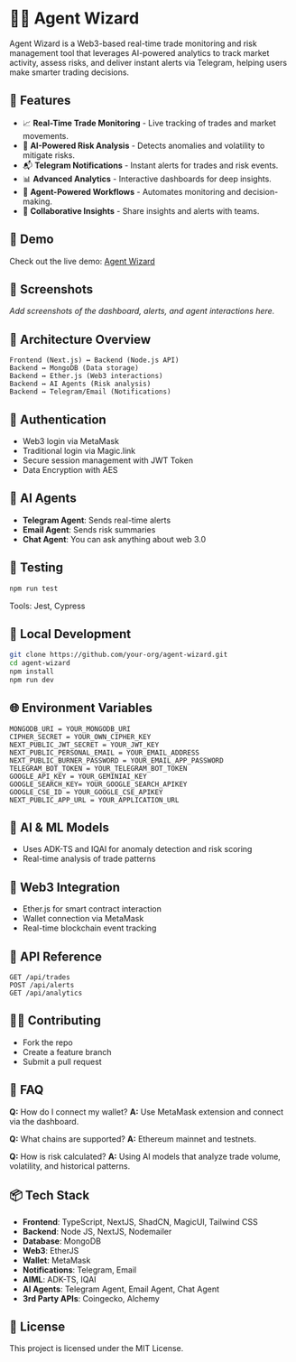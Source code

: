 
# 🧙‍♂️ Agent Wizard

Agent Wizard is a Web3-based real-time trade monitoring and risk management tool that leverages AI-powered analytics to track market activity, assess risks, and deliver instant alerts via Telegram, helping users make smarter trading decisions.

## 🚀 Features
- 📈 **Real-Time Trade Monitoring** - Live tracking of trades and market movements.
- 🧠 **AI-Powered Risk Analysis** - Detects anomalies and volatility to mitigate risks.
- 📬 **Telegram Notifications** - Instant alerts for trades and risk events.
- 📊 **Advanced Analytics** - Interactive dashboards for deep insights.
- 🤖 **Agent-Powered Workflows** - Automates monitoring and decision-making.
- 👥 **Collaborative Insights** - Share insights and alerts with teams.

## 🧪 Demo
Check out the live demo: [Agent Wizard](https://agent-wizard.vercelapp)

## 📸 Screenshots
_Add screenshots of the dashboard, alerts, and agent interactions here._

## 🧩 Architecture Overview
```
Frontend (Next.js) ↔ Backend (Node.js API)
Backend ↔ MongoDB (Data storage)
Backend ↔ Ether.js (Web3 interactions)
Backend ↔ AI Agents (Risk analysis)
Backend ↔ Telegram/Email (Notifications)
```

## 🔐 Authentication
- Web3 login via MetaMask
- Traditional login via Magic.link
- Secure session management with JWT Token
- Data Encryption with AES

## 🧠 AI Agents
- **Telegram Agent**: Sends real-time alerts
- **Email Agent**: Sends risk summaries
- **Chat Agent**: You can ask anything about web 3.0

## 🧪 Testing
```bash
npm run test
```
Tools: Jest, Cypress

## 🧰 Local Development
```bash
git clone https://github.com/your-org/agent-wizard.git
cd agent-wizard
npm install
npm run dev
```

## 🌐 Environment Variables
```env
MONGODB_URI = YOUR_MONGODB_URI
CIPHER_SECRET = YOUR_OWN_CIPHER_KEY
NEXT_PUBLIC_JWT_SECRET = YOUR_JWT_KEY
NEXT_PUBLIC_PERSONAL_EMAIL = YOUR_EMAIL_ADDRESS
NEXT_PUBLIC_BURNER_PASSWORD = YOUR_EMAIL_APP_PASSWORD
TELEGRAM_BOT_TOKEN = YOUR_TELEGRAM_BOT_TOKEN
GOOGLE_API_KEY = YOUR_GEMINIAI_KEY
GOOGLE_SEARCH_KEY= YOUR_GOOGLE_SEARCH_APIKEY
GOOGLE_CSE_ID = YOUR_GOOGLE_CSE_APIKEY
NEXT_PUBLIC_APP_URL = YOUR_APPLICATION_URL
```

## 🧠 AI & ML Models
- Uses ADK-TS and IQAI for anomaly detection and risk scoring
- Real-time analysis of trade patterns

## 📡 Web3 Integration
- Ether.js for smart contract interaction
- Wallet connection via MetaMask
- Real-time blockchain event tracking

## 🧾 API Reference
```http
GET /api/trades
POST /api/alerts
GET /api/analytics
```

## 🧑‍💻 Contributing
- Fork the repo
- Create a feature branch
- Submit a pull request

## 🙋 FAQ
**Q:** How do I connect my wallet?
**A:** Use MetaMask extension and connect via the dashboard.

**Q:** What chains are supported?
**A:** Ethereum mainnet and testnets.

**Q:** How is risk calculated?
**A:** Using AI models that analyze trade volume, volatility, and historical patterns.

## 📦 Tech Stack
- **Frontend**: TypeScript, NextJS, ShadCN, MagicUI, Tailwind CSS
- **Backend**: Node JS, NextJS, Nodemailer
- **Database**: MongoDB
- **Web3**: EtherJS
- **Wallet**: MetaMask
- **Notifications**: Telegram, Email
- **AIML**: ADK-TS, IQAI
- **AI Agents**: Telegram Agent, Email Agent, Chat Agent
- **3rd Party APIs**: Coingecko, Alchemy

## 📄 License
This project is licensed under the MIT License.

